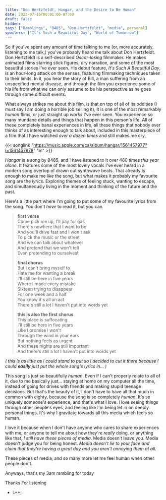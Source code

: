 ```yaml
---
title: "Don Hertzfeldt, Hangar, and the Desire to Be Human"
date: 2023-07-16T00:01:00-07:00
draft: false
hidden:
tags: ["Ramblings", "8485", "Don Hertzfeldt", "media", personal]
spoilers: ["It's Such a Beautiful Day", "World of Tomorrow"]
---
```


So if you've spent any amount of time talking to me (or, more accurately,
listening to me talk,) you've probably heard me talk about Don Hertzfeldt.
Don Hertzfeldt is a self-described *Oscar-losing* filmmaker. He makes animated
films starring stick figures, dry narration, and some of the most beautiful
stories I've ever seen. His debut feature, *It's Such A Beautiful Day*, is an
hour-long attack on the senses, featuring filmmaking techniques taken to their
limits. In it, you hear the story of Bill, a man suffering from an unspecified
mental disease, and through the film you experience some of his life from what
we can only assume to be his perspective as he goes through some difficult
events.

What always strikes me about this film, is that on top of all of its oddities
(I must say I am doing a horrible job selling it), it is one of the most
remarkably *human* flims, or just straight up *works* I've ever seen. You
experience so many mundane details and things that happen in this person's
life. All of these completely banal experiences in life, all these things that
nobody ever thinks of as interesting enough to talk about, included in this
masterpiece of a film that I have watched *over a dozen times* and still makes
me cry.

{{< songlink "https://music.apple.com/ca/album/hangar/1561457977?i=1561457978" "m" >}}

*Hangar* is a song by 8485, and I have listened to it over 480 times *this year*
*alone*. It features some of the most lovely vocals I've ever heard in a modern
song overtop of drawn out synthwave beats. That already is enough to make
me *like* the song, but what makes it probably my favourite song are the
*lyrics*. Exploring themes of feeling stuck, wanting to escape, and
simultaneously living in the moment and thinking of the future and the past.

Here's a little part where I'm going to put some of my favourite lyrics from
the song. You don't *have* to read it, but you can.

> **first verse**\
> Come pick me up, I'll pay for gas\
> There's nowhere that I want to be\
> And you'll drive fast and I won't ask\
> To pick the music or the street\
> And we can talk about whatever\
> And pretend that we won't tell\
> Even pretending to ourselves\
>
> **final chorus**\
> But I can't bring myself to\
> Hate me for wanting a break\
> I'll still be here in five years\
> Where I made every mistake\
> Sixteen trying to disappear\
> For one week and a half\
> You know it's all an act\
> There's still a lot I haven't put into words yet
>
> **this is also the first chorus**\
> This place is suffocating\
> I'll still be here in five years\
> Like I promise I won't\
> Through the wind in your ears\
> But nothing feels as urgent\
> And these nights are still important\
> And there's still a lot I haven't put into words yet

*( this is as little as I could stand to put so I decided to cut it there*
*because I could **easily** just put the whole song's lyrics in... )*

This song is just so beautifully *human*. Even if I can't properly relate to
all of it, due to me basically just... staying at home on my computer all the
time, instead of going for drives with friends and making stupid teenage
decisions. But that's the beauty of it, I don't have to have all that much in
common with eighty, because the song is so completely *human*. It's so uniquely
someone's experience, and that's what I love. I love seeing things through
other people's eyes, and feeling like I'm being let in on deeply personal
things. It's why I gravitate towards all this media which feels so human.

I love it because when I don't have anyone who cares to share experiences with
me, or anyone to tell me about how they're *really* doing, or anything like
that, *I still have these pieces of media*. Media doesn't leave you. Media
doesn't judge you for being honest. *Media doesn't lie to your face and claim*
*that they're having a great day and you aren't annoying them at all.*

These pieces of media, and so many more let me feel human when other people
don't.

Anyways, that's my 3am rambling for today

Thanks For listening

- L++;
